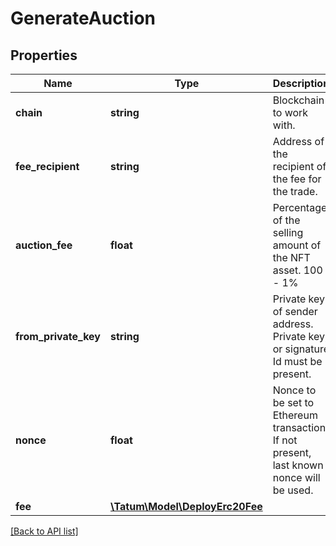 # GenerateAuction

## Properties

Name | Type | Description | Notes
------------ | ------------- | ------------- | -------------
**chain** | **string** | Blockchain to work with. |
**fee_recipient** | **string** | Address of the recipient of the fee for the trade. |
**auction_fee** | **float** | Percentage of the selling amount of the NFT asset. 100 - 1% |
**from_private_key** | **string** | Private key of sender address. Private key, or signature Id must be present. |
**nonce** | **float** | Nonce to be set to Ethereum transaction. If not present, last known nonce will be used. | [optional]
**fee** | [**\Tatum\Model\DeployErc20Fee**](DeployErc20Fee.md) |  | [optional]

[[Back to API list]](../../README.md#api-endpoints)
